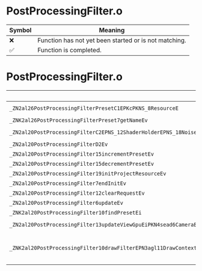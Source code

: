 # PostProcessingFilter.o
| Symbol | Meaning 
| ------------- | ------------- 
| :x: | Function has not yet been started or is not matching. 
| :white_check_mark: | Function is completed. 


# PostProcessingFilter.o
| Symbol (Mangled) | Symbol (Demangled) | Decompiled? |
| ------------- |  ------------- | ------------- |
| `_ZN2al26PostProcessingFilterPresetC1EPKcPKNS_8ResourceE` | `al::PostProcessingFilterPreset::PostProcessingFilterPreset(char const*,al::Resource const*)` | :white_check_mark: |
| `_ZNK2al26PostProcessingFilterPreset7getNameEv` | `al::PostProcessingFilterPreset::getName(void)const` | :white_check_mark: |
| `_ZN2al20PostProcessingFilterC2EPNS_12ShaderHolderEPNS_18NoiseTextureKeeperE` | `al::PostProcessingFilter::PostProcessingFilter(al::ShaderHolder *,al::NoiseTextureKeeper *)` | :white_check_mark: |
| `_ZN2al20PostProcessingFilterD2Ev` | `al::PostProcessingFilter::~PostProcessingFilter()` | :white_check_mark: |
| `_ZN2al20PostProcessingFilter15incrementPresetEv` | `al::PostProcessingFilter::incrementPreset(void)` | :white_check_mark: |
| `_ZN2al20PostProcessingFilter15decrementPresetEv` | `al::PostProcessingFilter::decrementPreset(void)` | :white_check_mark: |
| `_ZN2al20PostProcessingFilter19initProjectResourceEv` | `al::PostProcessingFilter::initProjectResource(void)` | :white_check_mark: |
| `_ZN2al20PostProcessingFilter7endInitEv` | `al::PostProcessingFilter::endInit(void)` | :white_check_mark: |
| `_ZN2al20PostProcessingFilter12clearRequestEv` | `al::PostProcessingFilter::clearRequest(void)` | :white_check_mark: |
| `_ZN2al20PostProcessingFilter6updateEv` | `al::PostProcessingFilter::update(void)` | :white_check_mark: |
| `_ZNK2al20PostProcessingFilter10findPresetEi` | `al::PostProcessingFilter::findPreset(int)const` | :white_check_mark: |
| `_ZN2al20PostProcessingFilter13updateViewGpuEiPKN4sead6CameraEPKNS_10ProjectionE` | `al::PostProcessingFilter::updateViewGpu(int,sead::Camera const*,al::Projection const*)` | :white_check_mark: |
| `_ZNK2al20PostProcessingFilter10drawFilterEPN3agl11DrawContextEiPNS_14SimpleModelEnvERKNS1_12RenderBufferERKNS1_11TextureDataESB_SB_RKN4sead6CameraERKNS_10ProjectionEffb` | `al::PostProcessingFilter::drawFilter(agl::DrawContext *,int,al::SimpleModelEnv *,agl::RenderBuffer const&,agl::TextureData const&,agl::TextureData const&,agl::TextureData const&,sead::Camera const&,al::Projection const&,float,float,bool)const` | :white_check_mark: |
